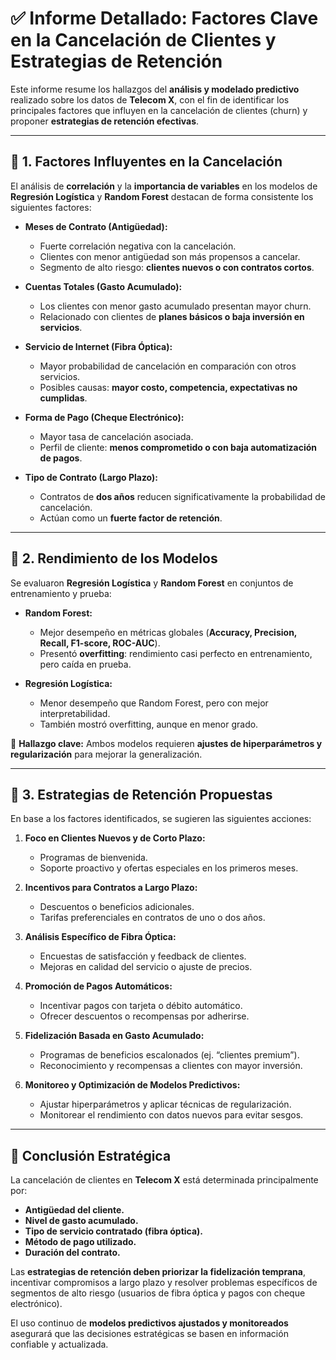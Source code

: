 # ✅ Informe Detallado: Factores Clave en la Cancelación de Clientes y Estrategias de Retención

Este informe resume los hallazgos del **análisis y modelado predictivo** realizado sobre los datos de **Telecom X**, con el fin de identificar los principales factores que influyen en la cancelación de clientes (churn) y proponer **estrategias de retención efectivas**.

---

## 🔎 1. Factores Influyentes en la Cancelación

El análisis de **correlación** y la **importancia de variables** en los modelos de **Regresión Logística** y **Random Forest** destacan de forma consistente los siguientes factores:

- **Meses de Contrato (Antigüedad):**  
  - Fuerte correlación negativa con la cancelación.  
  - Clientes con menor antigüedad son más propensos a cancelar.  
  - Segmento de alto riesgo: **clientes nuevos o con contratos cortos**.

- **Cuentas Totales (Gasto Acumulado):**  
  - Los clientes con menor gasto acumulado presentan mayor churn.  
  - Relacionado con clientes de **planes básicos o baja inversión en servicios**.

- **Servicio de Internet (Fibra Óptica):**  
  - Mayor probabilidad de cancelación en comparación con otros servicios.  
  - Posibles causas: **mayor costo, competencia, expectativas no cumplidas**.

- **Forma de Pago (Cheque Electrónico):**  
  - Mayor tasa de cancelación asociada.  
  - Perfil de cliente: **menos comprometido o con baja automatización de pagos**.

- **Tipo de Contrato (Largo Plazo):**  
  - Contratos de **dos años** reducen significativamente la probabilidad de cancelación.  
  - Actúan como un **fuerte factor de retención**.

---

## 🤖 2. Rendimiento de los Modelos

Se evaluaron **Regresión Logística** y **Random Forest** en conjuntos de entrenamiento y prueba:

- **Random Forest:**  
  - Mejor desempeño en métricas globales (**Accuracy, Precision, Recall, F1-score, ROC-AUC**).  
  - Presentó **overfitting**: rendimiento casi perfecto en entrenamiento, pero caída en prueba.

- **Regresión Logística:**  
  - Menor desempeño que Random Forest, pero con mejor interpretabilidad.  
  - También mostró overfitting, aunque en menor grado.

🔔 **Hallazgo clave:** Ambos modelos requieren **ajustes de hiperparámetros y regularización** para mejorar la generalización.

---

## 🎯 3. Estrategias de Retención Propuestas

En base a los factores identificados, se sugieren las siguientes acciones:

1. **Foco en Clientes Nuevos y de Corto Plazo:**  
   - Programas de bienvenida.  
   - Soporte proactivo y ofertas especiales en los primeros meses.  

2. **Incentivos para Contratos a Largo Plazo:**  
   - Descuentos o beneficios adicionales.  
   - Tarifas preferenciales en contratos de uno o dos años.  

3. **Análisis Específico de Fibra Óptica:**  
   - Encuestas de satisfacción y feedback de clientes.  
   - Mejoras en calidad del servicio o ajuste de precios.  

4. **Promoción de Pagos Automáticos:**  
   - Incentivar pagos con tarjeta o débito automático.  
   - Ofrecer descuentos o recompensas por adherirse.  

5. **Fidelización Basada en Gasto Acumulado:**  
   - Programas de beneficios escalonados (ej. “clientes premium”).  
   - Reconocimiento y recompensas a clientes con mayor inversión.  

6. **Monitoreo y Optimización de Modelos Predictivos:**  
   - Ajustar hiperparámetros y aplicar técnicas de regularización.  
   - Monitorear el rendimiento con datos nuevos para evitar sesgos.  

---

## 📝 Conclusión Estratégica

La cancelación de clientes en **Telecom X** está determinada principalmente por:

- **Antigüedad del cliente.**  
- **Nivel de gasto acumulado.**  
- **Tipo de servicio contratado (fibra óptica).**  
- **Método de pago utilizado.**  
- **Duración del contrato.**

Las **estrategias de retención deben priorizar la fidelización temprana**, incentivar compromisos a largo plazo y resolver problemas específicos de segmentos de alto riesgo (usuarios de fibra óptica y pagos con cheque electrónico).  

El uso continuo de **modelos predictivos ajustados y monitoreados** asegurará que las decisiones estratégicas se basen en información confiable y actualizada.
